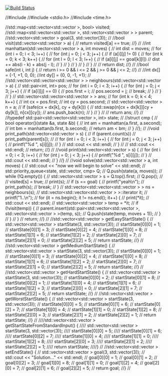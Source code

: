 [![Build Status](https://travis-ci.org/78013/pa1.svg?branch=master)](https://travis-ci.org/78013/pa1) 

//#include <string>
//#include <stdio.h>
//#include <time.h>

//std::map<std::vector<std::vector<int> >, bool> visited;
//std::map<std::vector<std::vector<int> >, std::vector<std::vector<int> > > parent;
//std::vector<std::vector<int> > goal(3, std::vector<int>(3));
//
//bool visit(std::vector<std::vector<int> > a) {
//    return visited[a] == true;
//}
//
//int manhattan(std::vector<std::vector<int> > a, int moves) {
//    int dist = moves;
//    for (int i = 0; i < 3; i++) {
//        for (int j = 0; j < 3; j++) {
//            if (a[i][j] != 0) {
//                for (int k = 0; k < 3; k++) {
//                    for (int l = 0; l < 3; l++) {
//                        if (a[i][j] == goal[k][l])
//                            dist += abs(i - k) + abs(j - l);
//                    }
//                }
//            }
//        }
//    }
//
//    return dist;
//}
//
//bool safe(int i, int j) {
//    return i >= 0 && i <= 2 && j >= 0 && j <= 2;
//}
//
//int dx[] = {-1, +1, 0, 0};
//int dy[] = {0, 0, -1, +1};
//
//std::vector<std::vector<std::vector<int> > > neighbours(std::vector<std::vector<int> > a) {
//    std::pair<int, int> pos;
//    for (int i = 0; i < 3; i++) {
//        for (int j = 0; j < 3; j++) {
//            if (a[i][j] == 0) {
//                pos.first = i;
//                pos.second = j;
//                break;
//            }
//        }
//    }
//    std::vector<std::vector<std::vector<int> > > ans;
//    for (int k = 0; k < 4; k++) {
//        int cx = pos.first;
//        int cy = pos.second;
//        std::vector<std::vector<int> > n = a;
//        if (safe(cx + dx[k], cy + dy[k])) {
//            std::swap(n[cx + dx[k]][cy + dy[k]], n[cx][cy]);
//            ans.push_back(n);
//        }
//    }
//
//    return ans;
//}
//
//typedef std::pair<std::vector<std::vector<int> >, int> state;
//
//struct cmp {
//    bool operator()(state &a, state &b) {
//        int am = manhattan(a.first, a.second);
//        int bm = manhattan(b.first, b.second);
//        return am < bm;
//    }
//};
//
//void print_path(std::vector<std::vector<int> > s) {
//    if (parent.count(s))
//        print_path(parent[s]);
//
//    for (int i = 0; i < 3; i++) {
//        for (int j = 0; j < 3; j++) {
//            printf("%d ", s[i][j]);
//        }
//        std::cout << std::endl;
//    }
//
//    std::cout << std::endl;
//    return;
//}
//
//void print(std::vector<std::vector<int> > s) {
//    for (int i = 0; i < 3; i++) {
//        for (int j = 0; j < 3; j++) {
//            printf("%d ", s[i][j]);
//        }
//        std::cout << std::endl;
//    }
//}
//
//void solve(std::vector<std::vector<int> > a, int moves) {
//    std::cout << "now we will begin to solve" << std::endl;
//    std::priority_queue<state, std::vector<state>, cmp> Q;
//    Q.push(state(a, moves));
//    while (!Q.empty()) {
//        std::vector<std::vector<int> > s = Q.top().first;
//        Q.pop();
//
//        visited[s] = true;
//        print(s);
//        if (s == goal) {
//            printf("yeah\n");
//            print_path(s);
//            break;
//        }
//        std::vector<std::vector<std::vector<int> > > ns = neighbours(s);
//        std::vector<std::vector<std::vector<int> > >::iterator it;
//        printf("1..\n");
//        for (it = ns.begin(); it != ns.end(); it++) {
//            print(*it);
//            std::cout << std::endl;
//            std::vector<std::vector<int> > temp = *it;
//            if (!visit(temp)) {
//                parent.insert(std::pair<std::vector<std::vector<int> >, std::vector<std::vector<int> > >(temp, s));
//                Q.push(state(temp, moves + 1));
//            }
//        }
//    }
//    return;
//}
//
//std::vector<std::vector<int> > getEasyStartState() {
//    std::vector<std::vector<int> > startState(3, std::vector<int>(3));
//    startState[0][0] = 1;
//    startState[0][1] = 3;
//    startState[0][2] = 4;
//    startState[1][0] = 8;
//    startState[1][1] = 6;
//    startState[1][2] = 2;
//    startState[2][0] = 7;
//    startState[2][1] = 0;
//    startState[2][2] = 5;
//    return startState;
//}
//
//std::vector<std::vector<int> > getMediumStartState() {
//    std::vector<std::vector<int> > startState(3, std::vector<int>(3));
//    startState[0][0] = 1;
//    startState[0][1] = 3;
//    startState[0][2] = 4;
//    startState[1][0] = 8;
//    startState[1][1] = 6;
//    startState[1][2] = 2;
//    startState[2][0] = 7;
//    startState[2][1] = 0;
//    startState[2][2] = 5;
//    return startState;
//}
//
//std::vector<std::vector<int> > getHardStartState() {
//    std::vector<std::vector<int> > startState(3, std::vector<int>(3));
//    startState[0][0] = 2;
//    startState[0][1] = 8;
//    startState[0][2] = 1;
//    startState[1][0] = 4;
//    startState[1][1] = 6;
//    startState[1][2] = 3;
//    startState[2][0] = 0;
//    startState[2][1] = 7;
//    startState[2][2] = 5;
//    return startState;
//}
//
//std::vector<std::vector<int> > getWorstStartState() {
//    std::vector<std::vector<int> > startState(3, std::vector<int>(3));
//    startState[0][0] = 5;
//    startState[0][1] = 6;
//    startState[0][2] = 7;
//    startState[1][0] = 4;
//    startState[1][1] = 0;
//    startState[1][2] = 8;
//    startState[2][0] = 3;
//    startState[2][1] = 2;
//    startState[2][2] = 1;
//    return startState;
//}
//
////std::vector<std::vector<int> > getStartStateFromStandardInput() {
////    std::vector<std::vector<int> > startState(3, std::vector<int>(3));
////    startState[0][0] = 5;
////    startState[0][1] = 6;
////    startState[0][2] = 7;
////    startState[1][0] = 4;
////    startState[1][1] = 0;
////    startState[1][2] = 8;
////    startState[2][0] = 3;
////    startState[2][1] = 2;
////    startState[2][2] = 1;
////    return startState;
////}
//
//std::vector<std::vector<int> > setEndState() {
//    std::vector<std::vector<int> > goal(3, std::vector<int>(3));
//    std::cout << "Solution..." << std::endl;
//    goal[0][0] = 1;
//    goal[0][1] = 2;
//    goal[0][2] = 3;
//    goal[1][0] = 8;
//    goal[1][1] = 0;
//    goal[1][2] = 4;
//    goal[2][0] = 7;
//    goal[2][1] = 6;
//    goal[2][2] = 5;
//    return goal;
//}
//

